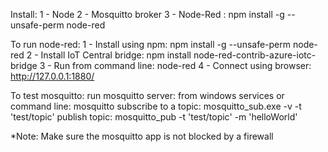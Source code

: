 

Install:
1 - Node
2 - Mosquitto broker
3 - Node-Red : npm install -g --unsafe-perm node-red


To run node-red:
1 - Install using npm: npm install -g --unsafe-perm node-red
2 - Install IoT Central bridge: 	npm install node-red-contrib-azure-iotc-bridge
3 - Run from command line: node-red
4 - Connect using browser: http://127.0.0.1:1880/


To test mosquitto:
run mosquitto server: from windows services or command line: mosquitto
subscribe to a topic: mosquitto_sub.exe -v -t 'test/topic'
publish topic: mosquitto_pub -t 'test/topic' -m 'helloWorld'

*Note: Make sure the mosquitto app is not blocked by a firewall
